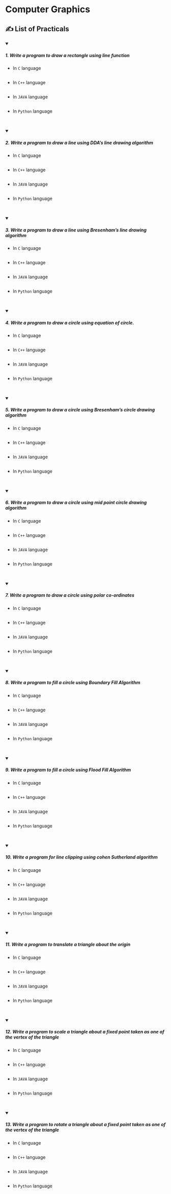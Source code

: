 # Computer Graphics

<h2> ✍️ List of Practicals</h2>

<details id=1 open>
<summary><h5>1. Write a program to draw a rectangle using line function</h5></summary>
 
  - In ` C ` language
    
    ```
    
    ```
  - In ` C++ ` language 
  
    ```
    
    ```
  - In ` JAVA ` language 
  
    ```
    
    ```
  - In ` Python ` language 
    
    ```
    
    ```
   <br />
   
 </details>

<details id=2 open>
<summary><h5>2. Write a program to draw a line using DDA’s line drawing algorithm</h5></summary>

 - In ` C ` language
    
    ```
    
    ```
  - In ` C++ ` language 
  
    ```
    
    ```
  - In ` JAVA ` language 
  
    ```
    
    ```
  - In ` Python ` language 
    
    ```
    
    ```
   <br />
   
 </details>
 
<details id=3 open>
<summary><h5>3. Write a program to draw a line using Bresenham’s line drawing algorithm</h5></summary>

  - In ` C ` language
    
    ```
    
    ```
  - In ` C++ ` language 
  
    ```
    
    ```
  - In ` JAVA ` language 
  
    ```
    
    ```
  - In ` Python ` language 
    
    ```
    
    ```
   <br />
   
 </details>
 
<details id=4 open>
<summary><h5>4. Write a program to draw a circle using equation of circle.</h5></summary>

  - In ` C ` language
    
    ```
    
    ```
  - In ` C++ ` language 
  
    ```
    
    ```
  - In ` JAVA ` language 
  
    ```
    
    ```
  - In ` Python ` language 
    
    ```
    
    ```
   <br />
   
 </details>
 
<details id=5 open>
<summary><h5>5. Write a program to draw a circle using Bresenham’s circle drawing algorithm</h5></summary>

  - In ` C ` language
    
    ```
    
    ```
  - In ` C++ ` language 
  
    ```
    
    ```
  - In ` JAVA ` language 
  
    ```
    
    ```
  - In ` Python ` language 
    
    ```
    
    ```
   <br />
   
 </details>
 
<details id=6 open>
<summary><h5>6. Write a program to draw a circle using mid point circle drawing algorithm</h5></summary>

  - In ` C ` language
    
    ```
    
    ```
  - In ` C++ ` language 
  
    ```
    
    ```
  - In ` JAVA ` language 
  
    ```
    
    ```
  - In ` Python ` language 
    
    ```
    
    ```
   <br />
   
 </details>


<details id=7 open>
<summary><h5>7. Write a program to draw a circle using polar co-ordinates</h5></summary>

  - In ` C ` language
    
    ```
    
    ```
  - In ` C++ ` language 
  
    ```
    
    ```
  - In ` JAVA ` language 
  
    ```
    
    ```
  - In ` Python ` language 
    
    ```
    
    ```
   <br />
   
 </details>


<details id=8 open>
<summary><h5>8. Write a program to fill a circle using Boundary Fill Algorithm</h5></summary>

  - In ` C ` language
    
    ```
    
    ```
  - In ` C++ ` language 
  
    ```
    
    ```
  - In ` JAVA ` language 
  
    ```
    
    ```
  - In ` Python ` language 
    
    ```
    
    ```
   <br />
   
 </details>


<details id=9 open>
<summary><h5>9. Write a program to fill a circle using Flood Fill Algorithm</h5></summary>

  - In ` C ` language
    
    ```
    
    ```
  - In ` C++ ` language 
  
    ```
    
    ```
  - In ` JAVA ` language 
  
    ```
    
    ```
  - In ` Python ` language 
    
    ```
    
    ```
   <br />
   
 </details>


<details id=10 open>
<summary><h5>10. Write a program for line clipping using cohen Sutherland algorithm</h5></summary>

  - In ` C ` language
    
    ```
    
    ```
  - In ` C++ ` language 
  
    ```
    
    ```
  - In ` JAVA ` language 
  
    ```
    
    ```
  - In ` Python ` language 
    
    ```
    
    ```
   <br />
   
 </details>


<details id=11 open>
<summary><h5>11. Write a program to translate a triangle about the origin</h5></summary>

  - In ` C ` language
    
    ```
    
    ```
  - In ` C++ ` language 
  
    ```
    
    ```
  - In ` JAVA ` language 
  
    ```
    
    ```
  - In ` Python ` language 
    
    ```
    
    ```
   <br />
   
 </details>


<details id=12 open>
<summary><h5>12. Write a program to scale a triangle about a fixed point taken as one of the vertex of the triangle</h5></summary>

  - In ` C ` language
    
    ```
    
    ```
  - In ` C++ ` language 
  
    ```
    
    ```
  - In ` JAVA ` language 
  
    ```
    
    ```
  - In ` Python ` language 
    
    ```
    
    ```
   <br />
   
 </details>


<details id=13 open>
<summary><h5>13. Write a program to rotate a triangle about a fixed point taken as one of the vertex of the triangle</h5></summary>

  - In ` C ` language
    
    ```
    
    ```
  - In ` C++ ` language 
  
    ```
    
    ```
  - In ` JAVA ` language 
  
    ```
    
    ```
  - In ` Python ` language 
    
    ```
    
    ```
   <br />
   
 </details>

